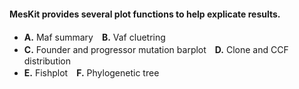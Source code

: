 #### **MesKit provides several plot functions to help explicate results.**  

* **A.** Maf summary　**B.** Vaf cluetring
* **C.** Founder and progressor mutation barplot　**D.** Clone and CCF distribution
* **E.** Fishplot　**F.** Phylogenetic tree
